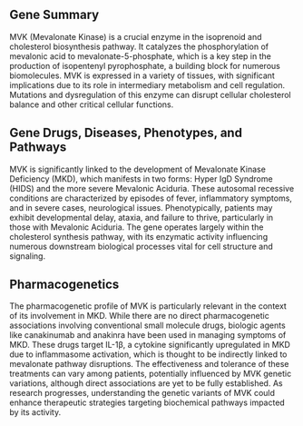 ## Gene Summary
MVK (Mevalonate Kinase) is a crucial enzyme in the isoprenoid and cholesterol biosynthesis pathway. It catalyzes the phosphorylation of mevalonic acid to mevalonate-5-phosphate, which is a key step in the production of isopentenyl pyrophosphate, a building block for numerous biomolecules. MVK is expressed in a variety of tissues, with significant implications due to its role in intermediary metabolism and cell regulation. Mutations and dysregulation of this enzyme can disrupt cellular cholesterol balance and other critical cellular functions.

## Gene Drugs, Diseases, Phenotypes, and Pathways
MVK is significantly linked to the development of Mevalonate Kinase Deficiency (MKD), which manifests in two forms: Hyper IgD Syndrome (HIDS) and the more severe Mevalonic Aciduria. These autosomal recessive conditions are characterized by episodes of fever, inflammatory symptoms, and in severe cases, neurological issues. Phenotypically, patients may exhibit developmental delay, ataxia, and failure to thrive, particularly in those with Mevalonic Aciduria. The gene operates largely within the cholesterol synthesis pathway, with its enzymatic activity influencing numerous downstream biological processes vital for cell structure and signaling.

## Pharmacogenetics
The pharmacogenetic profile of MVK is particularly relevant in the context of its involvement in MKD. While there are no direct pharmacogenetic associations involving conventional small molecule drugs, biologic agents like canakinumab and anakinra have been used in managing symptoms of MKD. These drugs target IL-1β, a cytokine significantly upregulated in MKD due to inflammasome activation, which is thought to be indirectly linked to mevalonate pathway disruptions. The effectiveness and tolerance of these treatments can vary among patients, potentially influenced by MVK genetic variations, although direct associations are yet to be fully established. As research progresses, understanding the genetic variants of MVK could enhance therapeutic strategies targeting biochemical pathways impacted by its activity.